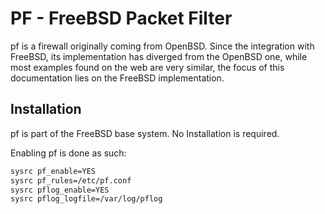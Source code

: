 # PF - FreeBSD Packet Filter

pf is a firewall originally coming from OpenBSD. Since the integration with FreeBSD, its implementation has diverged from the OpenBSD one, while most examples found on the web are very similar, the focus of this documentation lies on the FreeBSD implementation.

## Installation

pf is part of the FreeBSD base system. No Installation is required.

Enabling pf is done as such:

```bash
sysrc pf_enable=YES
sysrc pf_rules=/etc/pf.conf
sysrc pflog_enable=YES
sysrc pflog_logfile=/var/log/pflog
```



